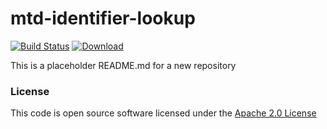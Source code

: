 # mtd-identifier-lookup

[![Build Status](https://travis-ci.org/hmrc/mtd-identifier-lookup.svg)](https://travis-ci.org/hmrc/mtd-identifier-lookup) [ ![Download](https://api.bintray.com/packages/hmrc/releases/mtd-identifier-lookup/images/download.svg) ](https://bintray.com/hmrc/releases/mtd-identifier-lookup/_latestVersion)

This is a placeholder README.md for a new repository

### License

This code is open source software licensed under the [Apache 2.0 License]("http://www.apache.org/licenses/LICENSE-2.0.html")